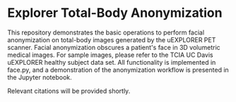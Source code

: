 # Explorer Total-Body Anonymization

This repository demonstrates the basic operations to perform facial anonymization on total-body images generated by the uEXPLORER PET scanner. Facial anonymization obscures a patient's face in 3D volumetric medical images. For sample images, please refer to the TCIA UC Davis uEXPLORER healthy subject data set. All functionality is implemented in face.py, and a demonstration of the anonymization workflow is presented in the Jupyter notebook.

Relevant citations will be provided shortly.
